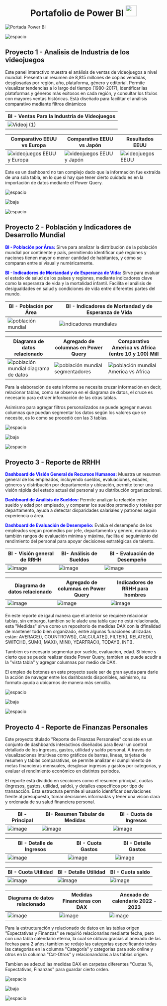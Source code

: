 <div align="center">
  <h1 align="center"><b>Portafolio de Power BI </b><img src="https://media.giphy.com/media/hvRJCLFzcasrR4ia7z/giphy.gif" width="35"></h1>
</div>

![Portada Power BI](https://github.com/user-attachments/assets/5aac90a7-ff44-4857-bc55-cc358a104846)

![espacio](https://github.com/user-attachments/assets/7eb11e6e-62ee-4011-bb5a-c5d2b3003e39)

## Proyecto 1 - Analisis de Industria de los videojuegos

Este panel interactivo muestra el análisis de ventas de videojuegos a nivel mundial. Presenta un resumen de 8,815 millones de copias vendidas, desglosadas por región, año, plataforma, género y editorial. Permite visualizar tendencias a lo largo del tiempo (1980–2017), identificar las plataformas y géneros más exitosos en cada región, y consultar los títulos con mayores ventas históricas. Está diseñado para facilitar el análisis comparativo mediante filtros dinámicos

| BI - Ventas Para la Industria de Videojuegos |
| ----------- |
|![Videoj (1)](https://github.com/user-attachments/assets/e9afb5f3-723b-4481-89e2-b069e45bcac2)|

| Comparativo EEUU vs Europa | Comparativo EEUU vs Japón | Resultados EEUU |
| ----------- | ----------- | ----------- |
|![videojuegos EEUU y Europa](https://github.com/user-attachments/assets/8445508f-efce-4fec-8832-53bc20cc985a)|![videojuegos EEUU y Japón](https://github.com/user-attachments/assets/7ffc9808-8f29-4279-ae6b-d6e0b610ac58)|![videojuegos EEUU](https://github.com/user-attachments/assets/a987ec77-7158-4147-bd56-de020eaaa18b)|

Este es un dashboard no tan complejo dado que la información fue extraída de una sola tabla, en lo que si hay que tener cierto cuidado es en la importación de datos mediante el Power Query.

![espacio](https://github.com/user-attachments/assets/f3939ceb-2da5-495d-9189-0f91fdf45334)


![baja](https://github.com/user-attachments/assets/8d82e3e5-16a1-4d0c-94af-afbd5c64ea26)

![espacio](https://github.com/user-attachments/assets/e0d6f23b-1180-4226-bb7e-563d51cc7700)

## Proyecto 2 - Población y Indicadores de Desarrollo Mundial

<p><strong style="color:blue;">BI - Población por Área:</strong> Sirve para analizar la distribución de la población mundial por continente y país, permitiendo identificar qué regiones y naciones tienen mayor o menor cantidad de habitantes, y cómo se comparan entre sí visual y numéricamente.</p>

<p><strong style="color:blue;">BI - Indicadores de Mortandad y de Esperanza de Vida:</strong> Sirve para evaluar el estado de salud de los países y regiones, mediante indicadores clave como la esperanza de vida y la mortalidad infantil. Facilita el análisis de desigualdades en salud y condiciones de vida entre diferentes partes del mundo.</p>

| BI - Población por Área | BI - Indicadores de Mortandad y de Esperanza de Vida |
| ----------- | ----------- |
|![población mundial](https://github.com/user-attachments/assets/51e84e98-8a89-4631-a279-9421e327c2ce)|![indicadores mundiales](https://github.com/user-attachments/assets/e75a186f-b296-4a90-b262-dbe590ae3f5b)|

| Diagrama de datos relacionado | Agregado de columnas en Power Query | Comparativo America vs Africa (entre 10 y 100) Mill | 
| ----------- | ----------- | ----------- |
|![población mundial diagrama de datos](https://github.com/user-attachments/assets/077c1a8f-d491-4202-ba2f-dd838333357b)|![población mundial segmentadores](https://github.com/user-attachments/assets/2ce801a6-c34f-42e6-a8df-93d8fa005f60)|![población mundial America vs Africa](https://github.com/user-attachments/assets/30276214-632b-4664-bea0-d14e64a7fc57)|

Para la elaboración de este informe se necesita cruzar información en decir, relacionar tablas, como se observa en el diagrama de datos, el cruce es necesario para extraer información de las otras tablas.

Asimismo para agregar filtros personalizados se puede agregar nuevas columnas que puedan segmentar los datos según los valores que se necesite, es lo como se procedió con las 3 tablas.

![espacio](https://github.com/user-attachments/assets/0fc8addc-d14d-49ea-9ec2-806c66c37f50)

![baja](https://github.com/user-attachments/assets/3d36bb3a-cd99-429a-a67e-a1ba0f12f29d)

![espacio](https://github.com/user-attachments/assets/37d9dc91-3938-48f9-a688-fbcfd4d7a3a3)

## Proyecto 3 - Reporte de RRHH

<p><strong style="color:blue;">Dashboard de Visión General de Recursos Humanos:</strong> Muestra un resumen general de los empleados, incluyendo sueldos, evaluaciones, edades, géneros y distribución por departamento y ubicación, permite tener una visión rápida del estado actual del personal y su distribución organizacional.</p>

<p><strong style="color:blue;">Dashboard de Análisis de Sueldos:</strong> Permite analizar la relación entre sueldo y edad por empleado, y comparar los sueldos promedio y totales por departamento, ayuda a detectar disparidades salariales y patrones según experiencia o área.</p>

<p><strong style="color:blue;">Dashboard de Evaluación de Desempeño:</strong> Evalúa el desempeño de los empleados según promedios por jefe, departamento y género, mostrando también rangos de evaluación mínima y máxima, facilita el seguimiento del rendimiento del personal para apoyar decisiones estratégicas de talento.</p>

| BI - Visión general de RRHH | BI- Análisis de Sueldos | BI - Evaluación de Desempeño | 
| ----------- | ----------- | ----------- |
|![image](https://github.com/user-attachments/assets/8df3cd39-b937-4036-8866-26e728fbf778)|![image](https://github.com/user-attachments/assets/2e8f63c6-cd2e-4e67-aa80-4d7dbb3da23f)|![image](https://github.com/user-attachments/assets/84aeb282-3989-48c2-ab07-b4df654c4f21)|

| Diagrama de datos relacionado | Agregado de columnas en Power Query | Indicadores de RRHH para hombres |
| ----------- | ----------- | ----------- |
|![image](https://github.com/user-attachments/assets/9a4e618b-b1b8-4fc4-842e-25a5e2b8ede3)|![image](https://github.com/user-attachments/assets/bd9f4c63-4c73-42a6-97d2-d0419d21e98f)|![image](https://github.com/user-attachments/assets/9d71d974-e3b6-4952-a4d4-6f4ac593f66a)|

En este reporte de igaul manera que el anterior se requiere relacionar tablas, sin embargo, tambien se le alade una tabla que no está relacionada, esta "Medidas" sirve como un repositorio de medidas DAX con la dfinalidad de mantener todo bien organizado, entre algunas funaciones utilizadas están: AVERAGE(), COUNTROWS(), CALCULATE(), FILTER(), RELATED(), SWITCH(), SUM(), MAX(), MIN(), YEARFRAC(), TODAY(), INT().

Tambien es necesario segmentar por sueldo, evaluacion, edad. Si biene s cierto que se puede realizar desde Power Query, tambien se puede acudir a la "vista tabla" y agregar columnas por medio de DAX.

El empleo de botones en este proyecto suele ser de gran ayuda para darle la acción de navegar entre los dashboards disponibles, asimismo, su formato ayuda a ubicarnos de manera más sencilla.

![espacio](https://github.com/user-attachments/assets/0fc8addc-d14d-49ea-9ec2-806c66c37f50)

![baja](https://github.com/user-attachments/assets/3d36bb3a-cd99-429a-a67e-a1ba0f12f29d)

![espacio](https://github.com/user-attachments/assets/37d9dc91-3938-48f9-a688-fbcfd4d7a3a3)

## Proyecto 4 - Reporte de Finanzas Personales

Este proyecto titulado "Reporte de Finanzas Personales" consiste en un conjunto de dashboards interactivos diseñados para llevar un control detallado de los ingresos, gastos, utilidad y saldo personal. A través de visualizaciones intuitivas como gráficos de barras, líneas, tarjetas de resumen y tablas comparativas, se permite analizar el cumplimiento de metas financieras mensuales, desglosar ingresos y gastos por categorías, y evaluar el rendimiento económico en distintos periodos.

El reporte está dividido en secciones como el resumen principal, cuotas (ingresos, gastos, utilidad, saldo), y detalles específicos por tipo de transacción. Esta estructura permite al usuario identificar desviaciones frente al presupuesto, tomar decisiones informadas y tener una visión clara y ordenada de su salud financiera personal.

| BI - Principal | BI- Resumen Tabular de Medidas | BI - Cuota de Ingresos | 
| ----------- | ----------- | ----------- |
|![image](https://github.com/user-attachments/assets/ef192bf4-82b9-4a06-a342-689d9604ddfa)|![image](https://github.com/user-attachments/assets/d66883e5-8d2d-4349-b911-8d9504bdcc9a)|![image](https://github.com/user-attachments/assets/9843c17c-467e-4c9f-a813-0af497e4eee0)|

| BI - Detalle de Ingresos | BI - Cuota Gastos | BI - Detalle Gastos | 
| ----------- | ----------- | ----------- |
|![image](https://github.com/user-attachments/assets/5f6c64ac-a0f8-4397-80e9-7bb0daa4c89c)|![image](https://github.com/user-attachments/assets/d734798b-322f-49ec-9e31-6cd9f0e935a8)|![image](https://github.com/user-attachments/assets/fa6e3a5a-ab74-4036-aad6-17c724bbaac8)|

| BI - Cuota Utilidad | BI - Detalle Utilidad | BI - Cuota saldo | 
| ----------- | ----------- | ----------- |
|![image](https://github.com/user-attachments/assets/2e1e3d7d-8f6b-466b-bcb6-d79396d8a24b)|![image](https://github.com/user-attachments/assets/5c1014f8-8717-40ab-a5b7-1c2bfd1c620f)|![image](https://github.com/user-attachments/assets/f30bbc2b-e9e6-4966-85d8-22e8c7e62227)|

| Diagrama de datos relacionado | Medidas Financieras con DAX | Anexado de calendario 2022 - 2023 |
| ----------- | ----------- | ----------- |
|![image](https://github.com/user-attachments/assets/e8f632ea-f317-46ac-b179-2ffafdd57952)|![image](https://github.com/user-attachments/assets/dc7a4ce0-7522-4dce-b564-52ee8b7df67c)|![image](https://github.com/user-attachments/assets/66cb10c7-e975-4547-a2e7-ae298470aa95)|

Para la estructuración y relacionado de datos en las tablas origen "Expectativas y Finanzas" se requirió relacionarlas mediante fecha, pero con una tabla calendario eterna, la cual se obtuvo gracias al anexado de las fechas para 2 años; tambien se redujo las categorías especificando todas las categorías en la columna "Categoría" y categorias para solo online y otros en la columna "Cat-Otros" y relacionandolas a las tablas origen. 

Tambien se adecuó las medidas DAX en carpetas diferentes "Cuotas %, Expectativas, Finanzas" para guardar cierto orden.

![espacio](https://github.com/user-attachments/assets/0fc8addc-d14d-49ea-9ec2-806c66c37f50)

![baja](https://github.com/user-attachments/assets/3d36bb3a-cd99-429a-a67e-a1ba0f12f29d)

![espacio](https://github.com/user-attachments/assets/37d9dc91-3938-48f9-a688-fbcfd4d7a3a3)
